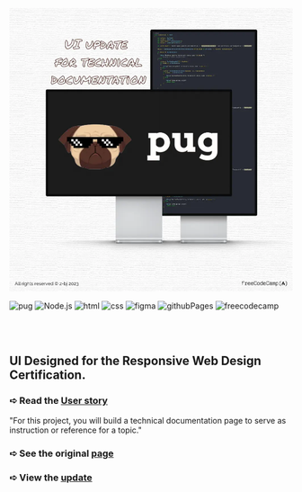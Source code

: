 ![banner](https://github.com/z-bj/UI-update-for-pugJS-documentation/blob/master/pug-banner.webp)

![pug](https://img.shields.io/badge/Pug-A86454.svg?style=for-the-badge&logo=Pug&logoColor=white)
![Node.js](https://img.shields.io/badge/Node.js-339933.svg?style=for-the-badge&logo=nodedotjs&logoColor=white)
![html](https://img.shields.io/badge/HTML5-E34F26.svg?style=for-the-badge&logo=HTML5&logoColor=white)
![css](https://img.shields.io/badge/CSS3-1572B6.svg?style=for-the-badge&logo=CSS3&logoColor=white)
![figma](https://img.shields.io/badge/Figma-F24E1E.svg?style=for-the-badge&logo=Figma&logoColor=white)
![githubPages](https://img.shields.io/badge/GitHub%20Pages-222222.svg?style=for-the-badge&logo=GitHub-Pages&logoColor=white)
![freecodecamp](https://img.shields.io/badge/freeCodeCamp-0A0A23.svg?style=for-the-badge&logo=freeCodeCamp&logoColor=white)


<br>
<br>


## UI Designed for the Responsive Web Design Certification.

### ➪ Read the [User story](https://www.freecodecamp.org/learn/2022/responsive-web-design/build-a-technical-documentation-page-project/build-a-technical-documentation-page)
"For this project, you will build a technical documentation page to serve as instruction or reference for a topic."

### ➪ See the original [page](https://pugjs.org/api/getting-started.html) 

### ➪ View the [update](https://z-bj.github.io/UI-update-for-pugJS-documentation/)
